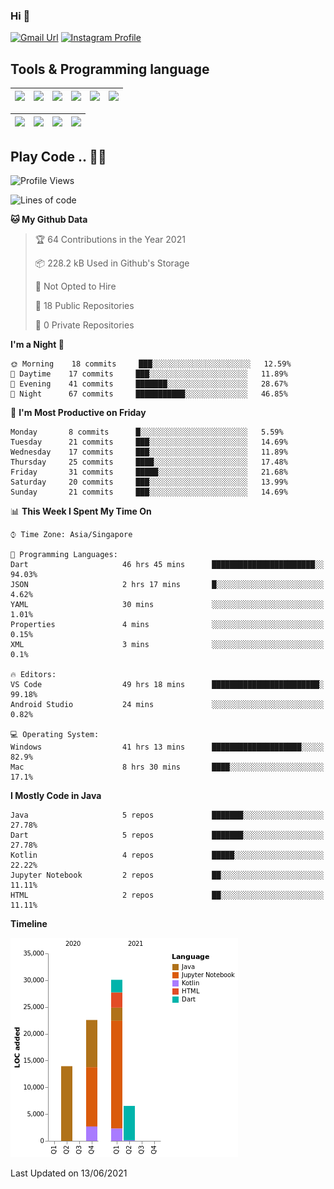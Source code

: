 ### Hi 👋
[![Gmail Url](https://img.shields.io/twitter/url?label=Goggxi@gmail.com&logo=gmail&style=social&url=http%3A%2F%2Fmailto%3Acontact.Goggxi@gmail.com)](mailto:Goggxi@gmail.com) [![Instagram Profile](https://img.shields.io/twitter/url?label=moh_rifkan&logo=instagram&style=social&url=https://www.instagram.com/moh_rifkan/)](https://www.instagram.com/moh_rifkan/)

## Tools & Programming language
| [<img src="https://miro.medium.com/max/2800/1*UpiyYV4onPs4emx-whdVHA.png" width="50">]() | [<img src="https://cdn.svgporn.com/logos/flutter.svg" width="50">]() | [<img src="https://cdn.svgporn.com/logos/jupyter.svg" width="50">]() | [<img src="https://cdn.svgporn.com/logos/mysql.svg" width="50">]() | <img src="https://cdn.svgporn.com/logos/postgresql.svg" width="50"/> | <img src="https://cdn.svgporn.com/logos/firebase.svg" width="50"/>
|-----|----|----|----|----|----|

|[<img src="https://cdn.svgporn.com/logos/kotlin.svg" width="50">]() | [<img src="https://cdn.svgporn.com/logos/java.svg" width="50">]() | [<img src="https://cdn.svgporn.com/logos/dart.svg" width="50">]() | [<img src="https://cdn.svgporn.com/logos/python.svg" width="50">]() |
|---|---|---|---|


## Play Code .. 💬🚀

<!--START_SECTION:waka-->
![Profile Views](http://img.shields.io/badge/Profile%20Views-0-blue)

![Lines of code](https://img.shields.io/badge/From%20Hello%20World%20I%27ve%20Written-73102%20lines%20of%20code-blue)

**🐱 My Github Data** 

> 🏆 64 Contributions in the Year 2021
 > 
> 📦 228.2 kB Used in Github's Storage 
 > 
> 🚫 Not Opted to Hire
 > 
> 📜 18 Public Repositories 
 > 
> 🔑 0 Private Repositories  
 > 
**I'm a Night 🦉** 

```text
🌞 Morning    18 commits     ███░░░░░░░░░░░░░░░░░░░░░░   12.59% 
🌆 Daytime    17 commits     ███░░░░░░░░░░░░░░░░░░░░░░   11.89% 
🌃 Evening    41 commits     ███████░░░░░░░░░░░░░░░░░░   28.67% 
🌙 Night      67 commits     ███████████░░░░░░░░░░░░░░   46.85%

```
📅 **I'm Most Productive on Friday** 

```text
Monday       8 commits      █░░░░░░░░░░░░░░░░░░░░░░░░   5.59% 
Tuesday      21 commits     ███░░░░░░░░░░░░░░░░░░░░░░   14.69% 
Wednesday    17 commits     ███░░░░░░░░░░░░░░░░░░░░░░   11.89% 
Thursday     25 commits     ████░░░░░░░░░░░░░░░░░░░░░   17.48% 
Friday       31 commits     █████░░░░░░░░░░░░░░░░░░░░   21.68% 
Saturday     20 commits     ███░░░░░░░░░░░░░░░░░░░░░░   13.99% 
Sunday       21 commits     ███░░░░░░░░░░░░░░░░░░░░░░   14.69%

```


📊 **This Week I Spent My Time On** 

```text
⌚︎ Time Zone: Asia/Singapore

💬 Programming Languages: 
Dart                     46 hrs 45 mins      ███████████████████████░░   94.03% 
JSON                     2 hrs 17 mins       █░░░░░░░░░░░░░░░░░░░░░░░░   4.62% 
YAML                     30 mins             ░░░░░░░░░░░░░░░░░░░░░░░░░   1.01% 
Properties               4 mins              ░░░░░░░░░░░░░░░░░░░░░░░░░   0.15% 
XML                      3 mins              ░░░░░░░░░░░░░░░░░░░░░░░░░   0.1%

🔥 Editors: 
VS Code                  49 hrs 18 mins      ████████████████████████░   99.18% 
Android Studio           24 mins             ░░░░░░░░░░░░░░░░░░░░░░░░░   0.82%

💻 Operating System: 
Windows                  41 hrs 13 mins      ████████████████████░░░░░   82.9% 
Mac                      8 hrs 30 mins       ████░░░░░░░░░░░░░░░░░░░░░   17.1%

```

**I Mostly Code in Java** 

```text
Java                     5 repos             ███████░░░░░░░░░░░░░░░░░░   27.78% 
Dart                     5 repos             ███████░░░░░░░░░░░░░░░░░░   27.78% 
Kotlin                   4 repos             █████░░░░░░░░░░░░░░░░░░░░   22.22% 
Jupyter Notebook         2 repos             ██░░░░░░░░░░░░░░░░░░░░░░░   11.11% 
HTML                     2 repos             ██░░░░░░░░░░░░░░░░░░░░░░░   11.11%

```


**Timeline**

![Chart not found](https://raw.githubusercontent.com/Goggxi/Goggxi/main/charts/bar_graph.png) 


 Last Updated on 13/06/2021
<!--END_SECTION:waka-->
